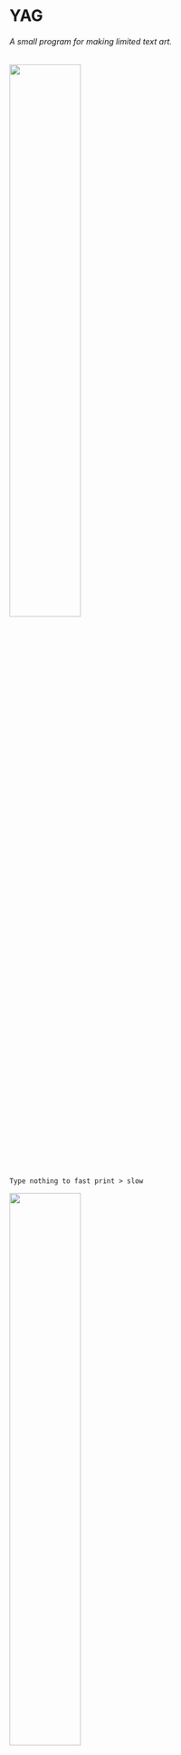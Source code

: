 # YAG
###### *A small program for making limited text art.*

<img src="https://i.imgur.com/QPYVlMU.gif" width="50%">

`Type nothing to fast print > slow`

<img src="https://i.imgur.com/NWPqvTW.gif" width="50%">

`Type nothing to fast print > `
